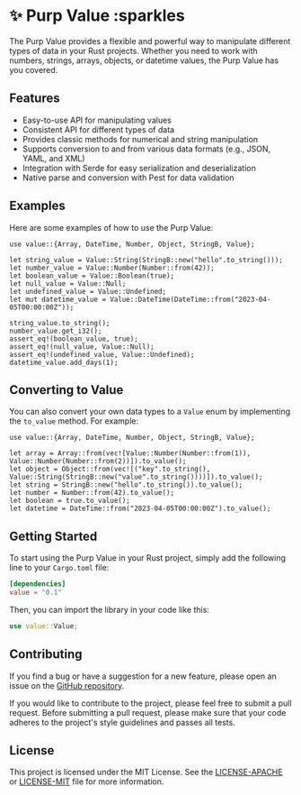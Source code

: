 # :sparkles: Purp Value :sparkles

The Purp Value provides a flexible and powerful way to manipulate different types of data in your Rust projects. Whether you need to work with numbers, strings, arrays, objects, or datetime values, the Purp Value has you covered.

## Features

- Easy-to-use API for manipulating values
- Consistent API for different types of data
- Provides classic methods for numerical and string manipulation
- Supports conversion to and from various data formats (e.g., JSON, YAML, and XML)
- Integration with Serde for easy serialization and deserialization
- Native parse and conversion with Pest for data validation

## Examples

Here are some examples of how to use the Purp Value:

```rust,editable
use value::{Array, DateTime, Number, Object, StringB, Value};

let string_value = Value::String(StringB::new("hello".to_string()));
let number_value = Value::Number(Number::from(42));
let boolean_value = Value::Boolean(true);
let null_value = Value::Null;
let undefined_value = Value::Undefined;
let mut datetime_value = Value::DateTime(DateTime::from("2023-04-05T00:00:00Z"));

string_value.to_string();
number_value.get_i32();
assert_eq!(boolean_value, true);
assert_eq!(null_value, Value::Null);
assert_eq!(undefined_value, Value::Undefined);
datetime_value.add_days(1);
```

## Converting to Value
You can also convert your own data types to a `Value` enum by implementing the `to_value` method. For example:

```rust,editable
use value::{Array, DateTime, Number, Object, StringB, Value};

let array = Array::from(vec![Value::Number(Number::from(1)), Value::Number(Number::from(2))]).to_value();
let object = Object::from(vec![("key".to_string(), Value::String(StringB::new("value".to_string())))]).to_value();
let string = StringB::new("hello".to_string()).to_value();
let number = Number::from(42).to_value();
let boolean = true.to_value();
let datetime = DateTime::from("2023-04-05T00:00:00Z").to_value();
```

## Getting Started
To start using the Purp Value in your Rust project, simply add the following line to your `Cargo.toml` file:
```toml
[dependencies]
value = "0.1"
```

Then, you can import the library in your code like this:
```rust
use value::Value;
```

## Contributing
If you find a bug or have a suggestion for a new feature, please open an issue on the [GitHub repository](https://github.com/14bislab/purp-value/issues).

If you would like to contribute to the project, please feel free to submit a pull request. Before submitting a pull request, please make sure that your code adheres to the project's style guidelines and passes all tests.

## License
This project is licensed under the MIT License. See the [LICENSE-APACHE](https://github.com/14bislab/purp-value/blob/main/LICENSE-APACHE) or [LICENSE-MIT](https://github.com/14bislab/purp-value/blob/main/LICENSE-MIT) file for more information.
